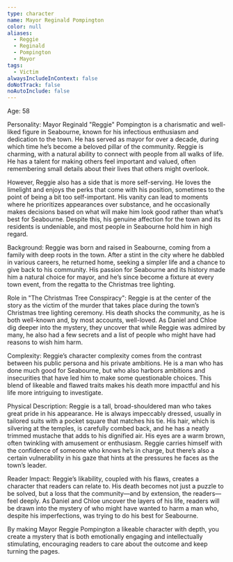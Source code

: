 ```yaml
---
type: character
name: Mayor Reginald Pompington
color: null
aliases:
  - Reggie
  - Reginald
  - Pompington
  - Mayor
tags:
  - Victim
alwaysIncludeInContext: false
doNotTrack: false
noAutoInclude: false
---
```

Age: 58

Personality: Mayor Reginald "Reggie" Pompington is a charismatic and well-liked figure in Seabourne, known for his infectious enthusiasm and dedication to the town. He has served as mayor for over a decade, during which time he’s become a beloved pillar of the community. Reggie is charming, with a natural ability to connect with people from all walks of life. He has a talent for making others feel important and valued, often remembering small details about their lives that others might overlook.

However, Reggie also has a side that is more self-serving. He loves the limelight and enjoys the perks that come with his position, sometimes to the point of being a bit too self-important. His vanity can lead to moments where he prioritizes appearances over substance, and he occasionally makes decisions based on what will make him look good rather than what’s best for Seabourne. Despite this, his genuine affection for the town and its residents is undeniable, and most people in Seabourne hold him in high regard.

Background: Reggie was born and raised in Seabourne, coming from a family with deep roots in the town. After a stint in the city where he dabbled in various careers, he returned home, seeking a simpler life and a chance to give back to his community. His passion for Seabourne and its history made him a natural choice for mayor, and he’s since become a fixture at every town event, from the regatta to the Christmas tree lighting.

Role in "The Christmas Tree Conspiracy": Reggie is at the center of the story as the victim of the murder that takes place during the town’s Christmas tree lighting ceremony. His death shocks the community, as he is both well-known and, by most accounts, well-loved. As Daniel and Chloe dig deeper into the mystery, they uncover that while Reggie was admired by many, he also had a few secrets and a list of people who might have had reasons to wish him harm.

Complexity: Reggie’s character complexity comes from the contrast between his public persona and his private ambitions. He is a man who has done much good for Seabourne, but who also harbors ambitions and insecurities that have led him to make some questionable choices. This blend of likeable and flawed traits makes his death more impactful and his life more intriguing to investigate.

Physical Description: Reggie is a tall, broad-shouldered man who takes great pride in his appearance. He is always impeccably dressed, usually in tailored suits with a pocket square that matches his tie. His hair, which is silvering at the temples, is carefully combed back, and he has a neatly trimmed mustache that adds to his dignified air. His eyes are a warm brown, often twinkling with amusement or enthusiasm. Reggie carries himself with the confidence of someone who knows he’s in charge, but there’s also a certain vulnerability in his gaze that hints at the pressures he faces as the town’s leader.

Reader Impact: Reggie’s likability, coupled with his flaws, creates a character that readers can relate to. His death becomes not just a puzzle to be solved, but a loss that the community—and by extension, the readers—feel deeply. As Daniel and Chloe uncover the layers of his life, readers will be drawn into the mystery of who might have wanted to harm a man who, despite his imperfections, was trying to do his best for Seabourne.

By making Mayor Reggie Pompington a likeable character with depth, you create a mystery that is both emotionally engaging and intellectually stimulating, encouraging readers to care about the outcome and keep turning the pages.